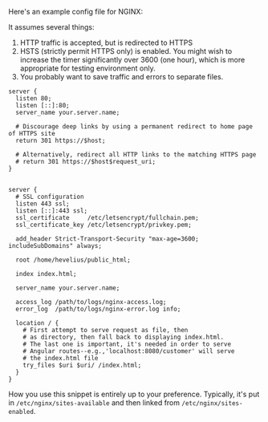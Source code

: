 Here's an example config file for NGINX:

It assumes several things:
1. HTTP traffic is accepted, but is redirected to HTTPS
2. HSTS (strictly permit HTTPS only) is enabled. You might wish to increase the timer significantly over 3600 (one hour), which is more appropriate for testing environment only.
3. You probably want to save traffic and errors to separate files.


```nginx
server {
  listen 80;
  listen [::]:80;
  server_name your.server.name;

  # Discourage deep links by using a permanent redirect to home page of HTTPS site
  return 301 https://$host;

  # Alternatively, redirect all HTTP links to the matching HTTPS page 
  # return 301 https://$host$request_uri;
}


server {
  # SSL configuration
  listen 443 ssl;
  listen [::]:443 ssl;
  ssl_certificate     /etc/letsencrypt/fullchain.pem;
  ssl_certificate_key /etc/letsencrypt/privkey.pem;

  add_header Strict-Transport-Security "max-age=3600; includeSubDomains" always;

  root /home/hevelius/public_html;

  index index.html;

  server_name your.server.name;

  access_log /path/to/logs/nginx-access.log;
  error_log  /path/to/logs/nginx-error.log info;

  location / {
    # First attempt to serve request as file, then
    # as directory, then fall back to displaying index.html.
    # The last one is important, it's needed in order to serve
    # Angular routes--e.g.,'localhost:8080/customer' will serve
    # the index.html file
    try_files $uri $uri/ /index.html;
  }
}
```
How you use this snippet is entirely up to your preference. Typically, it's put in `/etc/nginx/sites-available` and then linked from `/etc/nginx/sites-enabled`.
